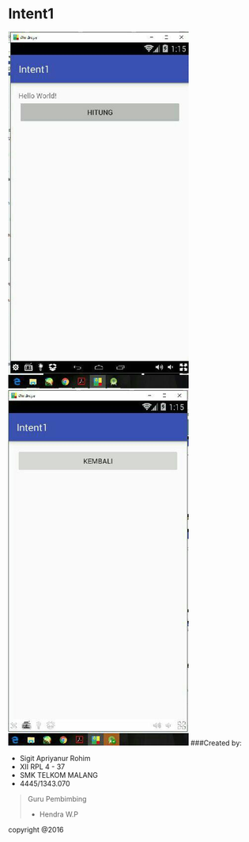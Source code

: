 # Intent1
![SS1](https://github.com/sigitapriyan/SSProjectAndroid/blob/master/in1.0.jpg)
![SS1](https://github.com/sigitapriyan/SSProjectAndroid/blob/master/in1.1.jpg)
###Created by:
* Sigit Apriyanur Rohim
* XII RPL 4 - 37
* SMK TELKOM MALANG
* 4445/1343.070

> Guru Pembimbing
> - Hendra W.P

copyright @2016
